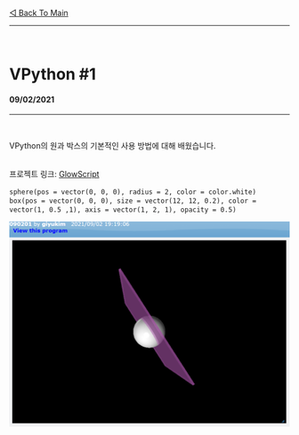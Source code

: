 [◁ Back To Main][backtomain]

---
<br>

# VPython #1
#### 09/02/2021
---

<br>

VPython의 원과 박스의 기본적인 사용 방법에 대해 배웠습니다.  
<br>

프로젝트 링크: [GlowScript][ProjectLink]
```
sphere(pos = vector(0, 0, 0), radius = 2, color = color.white)  
box(pos = vector(0, 0, 0), size = vector(12, 12, 0.2), color = vector(1, 0.5 ,1), axis = vector(1, 2, 1), opacity = 0.5)
```
![210902-VPython-01.png](../../static/210902-VPython-01.png "210902-VPython-01")

[ProjectLink]: https://glowscript.org/#/user/giyukim/folder/MyPrograms/program/090201 "Project Link"

[backtomain]: ../../README.md "Back To Main Page"